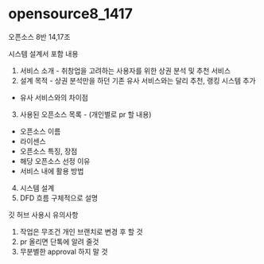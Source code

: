 # opensource8_1417
오픈소스 8반 14,17조

시스템 설계서 포함 내용

1. 서비스 소개 - 취창업을 고려하는 사용자를 위한 상권 분석 및 추천 서비스
2. 설계 목적 - 상권 분석만을 하던 기존 유사 서비스와는 달리 추천, 랭킹 시스템 추가
 - 유사 서비스와의 차이점
3. 사용된 오픈소스 목록 - (개인별로 pr 할 내용) 
 - 오픈소스 이름
 - 라이센스
 - 오픈소스 특징, 장점
 - 해당 오픈소스 선정 이유
 - 서비스 내에 활용 방법
4. 시스템 설계
5. DFD 흐름 구체적으로 설명 

깃 허브 사용시 유의사항 <br/>

1. 작업은 무조건 개인 브랜치로 변경 후 할 것
2. pr 올리면 단톡에 알려 줄것
3. 무분별한 approval 하지 말 것
